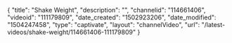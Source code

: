{
    "title": "Shake Weight",
    "description": "",
    "channelid": "114661406",
    "videoid": "111179809",
    "date_created": "1502923206",
    "date_modified": "1504247458",
    "type": "captivate",
    "layout": "channelVideo",
    "url": "\/latest-videos\/shake-weight\/114661406-111179809"
}